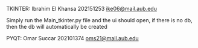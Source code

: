 TKINTER: Ibrahim El Khansa 202151253 ike06@mail.aub.edu

Simply run the Main_tkinter.py file and the ui should open, if there is no db, then the db will automatically be created

PYQT: Omar Succar 202101374 oms21@mail.aub.edu

